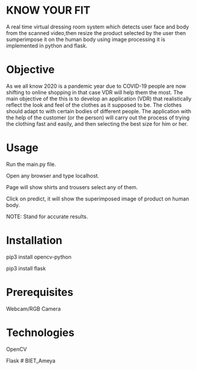 # KNOW YOUR FIT
A real time virtual dressing room system which detects user face and body from the scanned video,then resize the product selected by the user then sumperimpose it on the human body using image processing it is implemented in python and flask.

# Objective
As we all know 2020 is a pandemic year due to COVID-19 people are now shifting to online shopping in that case VDR will help them the most. The main objective of the this is to develop an application (VDR) that realistically reflect the look and feel of the clothes as it supposed to be. The clothes should adapt to with certain bodies of different people. The application with the help of the customer (or the person) will carry out the process of trying the clothing fast and easily, and then selecting the best size for him or her.

# Usage
Run the main.py file.

Open any browser and type localhost.

Page will show shirts and trousers select any of them.

Click on predict, it will show the superimposed image of product on human body.

NOTE: Stand for accurate results.

# Installation
pip3 install opencv-python

pip3 install flask

# Prerequisites
Webcam/RGB Camera

# Technologies
OpenCV

Flask
#   B I E T _ A m e y a  
 
